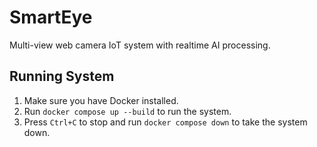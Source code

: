 # SmartEye
 Multi-view web camera IoT system with realtime AI processing.

<!-- TODO: fill in README.md -->

## Running System
1. Make sure you have Docker installed.
2. Run `docker compose up --build` to run the system.
3. Press `Ctrl+C` to stop and run `docker compose down` to take the system down.